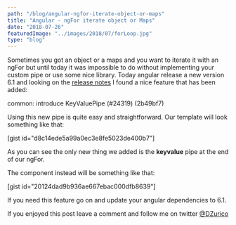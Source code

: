 ```yaml
---
path: "/blog/angular-ngfor-iterate-object-or-maps"
title: "Angular - ngFor iterate object or Maps"
date: "2018-07-26"
featuredImage: "../images/2018/07/forLoop.jpg"
type: "blog"
---
```


Sometimes you got an object or a maps and you want to iterate it with an ngFor but until today it was impossible to do without implementing your custom pipe or use some nice library. Today angular release a new version 6.1 and looking on the [release notes](https://github.com/angular/angular/blob/master/CHANGELOG.md) I found a nice feature that has been added:

common: introduce KeyValuePipe (#24319) (2b49bf7)

Using this new pipe is quite easy and straightforward. Our template will look something like that:

\[gist id="d8c14ede5a99a0ec3e8fe5023de400b7"\]

As you can see the only new thing we added is the **keyvalue** pipe at the end of our ngFor.

The component instead will be something like that:

\[gist id="20124dad9b936ae667ebac000dfb8639"\]

If you need this feature go on and update your angular dependencies to 6.1.

If you enjoyed this post leave a comment and follow me on twitter [@DZurico](https://twitter.com/DZurico?lang=en)
